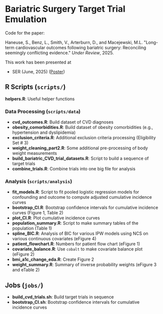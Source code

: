 # Bariatric Surgery Target Trial Emulation

Code for the paper:

Haneuse, S., Benz, L., Smith, V., Arterburn, D., and Macejewski, M.L. "Long-term cardiovascular outcomes following bariatric surgery: Reconciling seemingly conflicting evidence." _Under Review_, 2025.


This work has been presented at
* SER (June, 2025) ([Poster](https://lukebenz.com/slides/SER_2025_06_poster.pdf))


## R Scripts (`scripts/`)

__helpers.R__: Useful helper functions


### Data Processing (`scripts/data`) 
* __cvd_outcomes.R__: Build dataset of CVD diagnoses
* __obesity_comorbidities.R__: Build dataset of obesity comorbidities (e.g., hypertension and dyslipidemia)
* __exclusion_criteria.R__: Additional exclusion criteria processing (Eligibility Set \# 3)
* __weight_cleaning_part2.R__: Some additional pre-processing of body weight measurements
* __build_bariatric_CVD_trial_datasets.R__: Script to build a sequence of target trials
* __combine_trials.R__: Combine trials into one big file for analysis

### Analysis (`scripts/analysis`) 
* __fit_models.R__: Script to fit pooled logistic regression models for confounding and outcome to compute adjusted cumulative incidence curves
* __bootstrap_CI.R__: Bootstrap confidence intervals for cumulative incidence curves (Figure 1, Table 2)
* __plot_CI.R__: Plot cumulative incidence curves
* __population_summary.R__: Script to make summary tables of the population (Table 1)
* __spline_BIC.R__: Analysis of BIC for various IPW models using NCS on various continuous covariates (eFigure 4)
* __patient_flowchart.R__: Numbers for patient flow chart (eFigure 1)
* __covariate_balance.R__: Use `cobalt` to make covariate balance plot (eFigure 2)
* __bmi_a1c_change_eda.R__: Create Figure 2
* __weight_summary.R__: Summary of inverse probability weights (eFigure 3 and eTable 2)

## Jobs (`jobs/`)
* __build_cvd_trials.sh__: Build target trials in sequence
* __bootstrap_CI.sh__: Bootstrap confidence intervals for cumulative incidence curves
